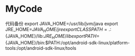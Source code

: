 # MyCode
代码备份
export JAVA_HOME=/usr/lib/jvm/java
export JRE_HOME=${JAVA_HOME}/jre
export CLASSPATH=.:${JAVA_HOME}/lib:${JRE_HOME}/lib
export  PATH=${JAVA_HOME}/bin:$PATH:/opt/android-sdk-linux/platform-tools:/opt/android-sdk-linux/tools
